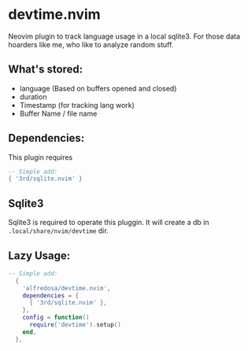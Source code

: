 # devtime.nvim

Neovim plugin to track language usage in a local sqlite3. For those data hoarders like me, who like to analyze random stuff. 

## What's stored:

- language (Based on buffers opened and closed)
- duration
- Timestamp (for tracking lang work)
- Buffer Name / file name

## Dependencies:

This plugin requires 

```lua
-- Simple add:
{ '3rd/sqlite.nvim' }
```


## Sqlite3

Sqlite3 is required to operate this pluggin. It will create a db in `.local/share/nvim/devtime` dir.

## Lazy Usage: 

```lua
-- Simple add:
  {
    'alfredosa/devtime.nvim',
    dependencies = {
      { '3rd/sqlite.nvim' },
    },
    config = function()
      require('devtime').setup()
    end,
  },
```


